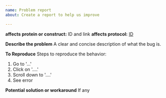 ```yaml
---
name: Problem report
about: Create a report to help us improve

---
```


__affects protein or construct:__ ID and link
__affects protocol:__ [ID](protocols/sp001_protocoltemplate.md)

**Describe the problem**
A clear and concise description of what the bug is.

**To Reproduce**
Steps to reproduce the behavior:
1. Go to '...'
2. Click on '....'
3. Scroll down to '....'
4. See error

**Potential solution or workaround**
If any
